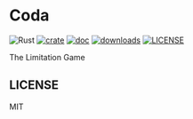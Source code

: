 # Coda

![Rust](https://github.com/clearloop/coda/workflows/Rust/badge.svg)
[![crate](https://img.shields.io/crates/v/coda.svg)](https://crates.io/crates/coda)
[![doc](https://img.shields.io/badge/current-docs-brightgreen.svg)](https://docs.rs/coda/)
[![downloads](https://img.shields.io/crates/d/coda.svg)](https://crates.io/crates/coda)
[![LICENSE](https://img.shields.io/crates/l/coda.svg)](https://choosealicense.com/licenses/mit/)

The Limitation Game

## LICENSE

MIT
